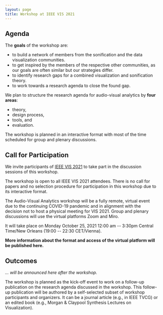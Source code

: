 ```yaml
---
layout: page
title: Workshop at IEEE VIS 2021
---
```


## Agenda

The **goals** of the workshop are:

* to build a network of members from the sonification and the data visualization communities.
* to get inspired by the members of the respective other communities, as our goals are often similar but our strategies differ.
* to identify research gaps for a combined visualization and sonification theory.
* to work towards a research agenda to close the found gap.

We plan to structure the research agenda for audio-visual analytics by **four areas**:
* theory,
* design process,
* tools, and
* evaluation.

The workshop is planned in an interactive format
with most of the time scheduled for group and plenary discussions.

## Call for Participation

We invite participants of [IEEE VIS 2021](http://ieeevis.org/year/2021/welcome) to take part in the discussion sessions of this workshop.

The workshop is open to all IEEE VIS 2021 attendees.
There is no call for papers and no selection procedure for participation in this workshop due to its interactive format.

The Audio-Visual Analytics workshop will be a fully remote, virtual event due to the continuing COVID-19 pandemic and in alignment with the decision not to host a physical meeting for VIS 2021.
Group and plenary discussions will use the virtual platforms Zoom and Miro.

It will take place on Monday October 25, 2021 12:00 am -- 3:30pm Central Time/New Orleans (19:00 -- 22:30 CET/Vienna).

**More information about the format and access of the virtual platform will be published here.**

## Outcomes

_... will be announced here after the workshop._

The workshop is planned as the kick-off event to work on a follow-up publication on the research agenda discussed in the workshop.
This follow-up publication will be authored by a self-selected subset of workshop participants and organizers.
It can be a journal article (e.g., in IEEE TVCG) or an edited book (e.g., Morgan & Claypool Synthesis Lectures on Visualization).
